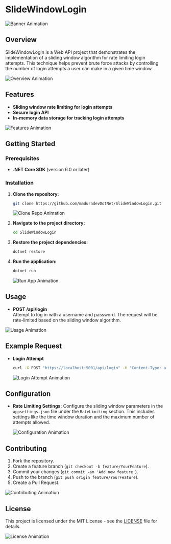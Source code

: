# SlideWindowLogin

![Banner Animation](https://your-animation-url.com/banner.gif)

## Overview

SlideWindowLogin is a Web API project that demonstrates the implementation of a sliding window algorithm for rate limiting login attempts. This technique helps prevent brute force attacks by controlling the number of login attempts a user can make in a given time window.

![Overview Animation](https://your-animation-url.com/overview.gif)

## Features

- **Sliding window rate limiting for login attempts**
- **Secure login API**
- **In-memory data storage for tracking login attempts**

![Features Animation](https://your-animation-url.com/features.gif)

## Getting Started

### Prerequisites

- **.NET Core SDK** (version 6.0 or later)

### Installation

1. **Clone the repository:**

    ```bash
    git clone https://github.com/maduradevDotNet/SlideWindowLogin.git
    ```

    ![Clone Repo Animation](https://your-animation-url.com/clone-repo.gif)

2. **Navigate to the project directory:**

    ```bash
    cd SlideWindowLogin
    ```

3. **Restore the project dependencies:**

    ```bash
    dotnet restore
    ```

4. **Run the application:**

    ```bash
    dotnet run
    ```

    ![Run App Animation](https://your-animation-url.com/run-app.gif)

## Usage

- **POST /api/login**  
  Attempt to log in with a username and password. The request will be rate-limited based on the sliding window algorithm.

![Usage Animation](https://your-animation-url.com/usage.gif)

## Example Request

- **Login Attempt**

    ```bash
    curl -X POST "https://localhost:5001/api/login" -H "Content-Type: application/json" -d '{"username": "user", "password": "pass"}'
    ```

    ![Login Attempt Animation](https://your-animation-url.com/login-attempt.gif)

## Configuration

- **Rate Limiting Settings:** Configure the sliding window parameters in the `appsettings.json` file under the `RateLimiting` section. This includes settings like the time window duration and the maximum number of attempts allowed.

    ![Configuration Animation](https://your-animation-url.com/configuration.gif)

## Contributing

1. Fork the repository.
2. Create a feature branch (`git checkout -b feature/YourFeature`).
3. Commit your changes (`git commit -am 'Add new feature'`).
4. Push to the branch (`git push origin feature/YourFeature`).
5. Create a Pull Request.

![Contributing Animation](https://your-animation-url.com/contributing.gif)

## License

This project is licensed under the MIT License - see the [LICENSE](LICENSE) file for details.

![License Animation](https://your-animation-url.com/license.gif)
